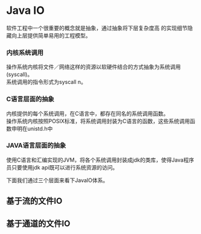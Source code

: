 # Java IO

软件工程中一个很重要的概念就是抽象，通过抽象将下层复杂度高 的实现细节隐藏向上层提供简单易用的工程模型。

### 内核系统调用

操作系统内核将文件／网络这样的资源以软硬件结合的方式抽象为系统调用(syscall)。
<br/>
系统调用的指令形式为syscall n。

### C语言层面的抽象

内核提供的每个系统调用，在C语言中，都存在同名的系统调用函数。
<br/>
操作系统内核按照POSIX标准，将系统调用封装为C语言的函数，这些系统调用函数申明在unistd.h中

### JAVA语言层面的抽象

使用C语言和汇编实现的JVM，将各个系统调用封装成jdk的类库，使得Java程序员只要使用jdk api既可以进行系统资源的访问。


下面我们通过三个层面来看下JavaIO体系。

## 基于流的文件IO

## 基于通道的文件IO
